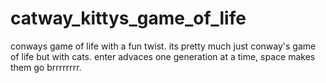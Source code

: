 # catway_kittys_game_of_life
conways game of life with a fun twist.
its pretty much just conway's game of life but with cats. enter advaces one generation at a time, space makes them go brrrrrrrr.
